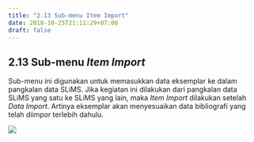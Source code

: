 ```yaml
---
title: "2.13 Sub-menu Item Import"
date: 2018-10-25T21:11:29+07:00
draft: false
---
```


## 2.13 Sub-menu _Item Import_

Sub-menu ini digunakan untuk memasukkan data eksemplar ke dalam pangkalan data SLiMS. Jika kegiatan ini dilakukan dari pangkalan data SLiMS yang satu ke SLiMS yang lain, maka _Item Import_ dilakukan setelah _Data Import_. Artinya eksemplar akan menyesuaikan data bibliografi yang telah diimpor terlebih dahulu.

![](/assets/Import-Eksemplar-CSV-SLiMS.jpg)